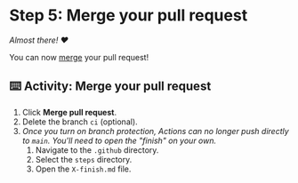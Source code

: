 <!--
  <<< Author notes: Step 5 >>>
  Start this step by acknowledging the previous step.
  Define terms and link to docs.github.com.
-->

# Step 5: Merge your pull request

_Almost there! :heart:_

You can now [merge](https://docs.github.com/get-started/quickstart/github-glossary#merge) your pull request!

## :keyboard: Activity: Merge your pull request

1. Click **Merge pull request**.
1. Delete the branch `ci` (optional).
1. _Once you turn on branch protection, Actions can no longer push directly to `main`. You'll need to open the "finish" on your own._
    1. Navigate to the `.github` directory.
    1. Select the `steps` directory.
    1. Open the `X-finish.md` file.

<!-- Wait about 20 seconds then refresh this page (the one you're following instructions from). [GitHub Actions](https://docs.github.com/actions) will automatically update to the next step. -->

